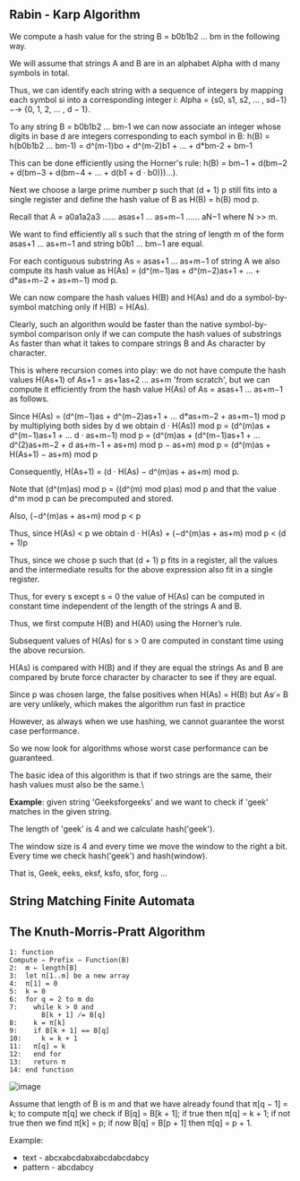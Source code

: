 ## Rabin - Karp Algorithm
We compute a hash value for the string B = b0b1b2 ... bm in the following way.

We will assume that strings A and B are in an alphabet Alpha with d many symbols in total.

Thus, we can identify each string with a sequence of integers by mapping each symbol si into a corresponding integer i:
Alpha = {s0, s1, s2, ... , sd−1} −→ {0, 1, 2, ... , d − 1}.

To any string B = b0b1b2 ... bm-1 we can now associate an integer whose digits in base d are integers corresponding to each symbol in B:
h(B) = h(b0b1b2 ... bm-1) = d^(m-1)bo + d^(m-2)b1 + ... + d\*bm-2 + bm-1

This can be done efficiently using the Horner's rule:
h(B) = bm−1 + d(bm−2 + d(bm−3 + d(bm−4 + ... + d(b1 + d · b0)))...).

Next we choose a large prime number p such that  (d + 1) p still fits into a single register and define the hash value of B as H(B) = h(B) mod p.

Recall that A = a0a1a2a3 ...... asas+1 ... as+m−1 ...... aN−1 where N >> m.

We want to find efficiently all s such that the string of length m of the form asas+1 ... as+m−1 and string b0b1 ... bm−1 are equal.

For each contiguous substring As = asas+1 ... as+m−1 of string A we also compute its hash value as
H(As) = (d^(m−1)as + d^(m−2)as+1 + ... + d\*as+m−2 + as+m−1) mod p.

We can now compare the hash values H(B) and H(As) and do a symbol-by-symbol matching only if H(B) = H(As).

Clearly, such an algorithm would be faster than the native symbol-by-symbol comparison only if we can compute the hash values of substrings As faster than what it takes to compare strings B and As character by character.

This is where recursion comes into play:
we do not have compute the hash values H(As+1) of As+1 = as+1as+2 ... as+m 'from scratch', but we can compute it efficiently from the hash value H(As) of As = asas+1 ... as+m−1 as follows.

Since H(As) = (d^(m−1)as + d^(m−2)as+1 + ... d\*as+m−2 + as+m−1) mod p
by multiplying both sides by d we obtain
d · H(As)) mod p = (d^(m)as + d^(m−1)as+1 + ... d · as+m−1) mod p
= (d^(m)as + (d^(m−1)as+1 + ... d^(2)as+m−2 + d as+m−1 + as+m) mod p − as+m) mod p
= (d^(m)as + H(As+1) − as+m) mod p

Consequently, H(As+1) = (d · H(As) − d^(m)as + as+m) mod p.

Note that (d^(m)as) mod p = ((d^(m) mod p)as) mod p
and that the value d^m mod p can be precomputed and stored.

Also, (−d^(m)as + as+m) mod p < p

Thus, since H(As) < p we obtain  d · H(As) + (−d^(m)as + as+m) mod p < (d + 1)p

Thus, since we chose p such that (d + 1) p fits in a register, all the values
and the intermediate results for the above expression also fit in a single
register.

Thus, for every s except s = 0 the value of H(As) can be computed in
constant time independent of the length of the strings A and B.

Thus, we first compute H(B) and H(A0) using the Horner’s rule.

Subsequent values of H(As) for s > 0 are computed in constant time using the above recursion.

H(As) is compared with H(B) and if they are equal the strings As and B are compared by brute force character by character to see if they are equal.

Since p was chosen large, the false positives when H(As) = H(B) but As ̸= B are very unlikely, which makes the algorithm run fast in practice

However, as always when we use hashing, we cannot guarantee the worst
case performance.

So we now look for algorithms whose worst case performance can be guaranteed.

The basic idea of this algorithm is that if two strings are the same, their hash values must also be the same.\

**Example**: given string 'Geeksforgeeks' and we want to check if 'geek' matches in the given string.

The length of 'geek' is 4 and we calculate hash('geek').

The window size is 4 and every time we move the window to the right a bit.
Every time we check hash('geek') and hash(window).

That is, Geek, eeks, eksf, ksfo, sfor, forg ...

## String Matching Finite Automata

## The Knuth-Morris-Pratt Algorithm
```
1: function
Compute − Prefix − Function(B)
2:  m ← length[B]
3:  let π[1..m] be a new array
4:  π[1] = 0
5:  k = 0
6:  for q = 2 to m do
7:    while k > 0 and
        B[k + 1] ̸= B[q]
8:    k = π[k]
9:    if B[k + 1] == B[q]
10:     k = k + 1
11:   π[q] = k
12:   end for
13:   return π
14: end function
```

![image](https://user-images.githubusercontent.com/95273765/202318708-910631a4-23d1-46ce-819c-1b1c932ed95c.png)

Assume that length of B is m and that
we have already found that π[q − 1] =
k; to compute π[q] we check if B[q] =
B[k + 1]; if true then π[q] = k + 1; if
not true then we find π[k] = p; if now
B[q] = B[p + 1] then π[q] = p + 1.

Example:
- text - abcxabcdabxabcdabcdabcy
- pattern - abcdabcy


